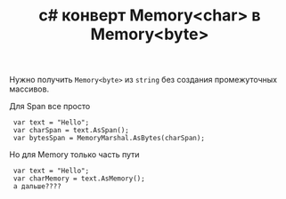 ﻿---
title: "c# конверт Memory&lt;char&gt; в Memory&lt;byte&gt;"
se.owner.user_id: 191496
se.owner.display_name: "vitidev"
se.owner.link: "https://ru.stackoverflow.com/users/191496/vitidev"
se.link: "https://ru.stackoverflow.com/questions/987112/c-%d0%ba%d0%be%d0%bd%d0%b2%d0%b5%d1%80%d1%82-memorychar-%d0%b2-memorybyte"
se.question_id: 987112
se.post_type: question
se.score: 2
---
<p>Нужно получить <code>Memory&lt;byte&gt;</code> из <code>string</code> без создания промежуточных массивов.</p>

<p>Для Span все просто</p>

<pre><code> var text = "Hello";
 var charSpan = text.AsSpan();
 var bytesSpan = MemoryMarshal.AsBytes(charSpan);
</code></pre>

<p>Но для Memory только часть пути</p>

<pre><code> var text = "Hello";
 var charMemory = text.AsMemory();
 а дальше????
</code></pre>

